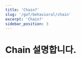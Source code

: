 ```yaml
---
title: 'Chain?'
slug: '/gof/behavioral/chain'
excerpt: 'Chain?'
sidebar_position: 3
---
```


# Chain 설명합니다.